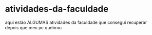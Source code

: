# atividades-da-faculdade
aqui estão ALGUMAS atividades da faculdade que consegui recuperar depois que meu pc quebrou
